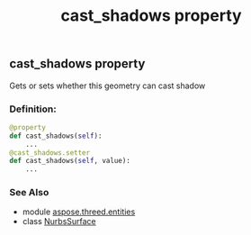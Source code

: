 ﻿---
title: cast_shadows property
second_title: Aspose.3D for Python via .NET API References
description: 
type: docs
weight: 150
url: /python-net/aspose.threed.entities/nurbssurface/cast_shadows/
is_root: false
---

## cast_shadows property


Gets or sets whether this geometry can cast shadow
### Definition:
```python
@property
def cast_shadows(self):
    ...
@cast_shadows.setter
def cast_shadows(self, value):
    ...
```

### See Also
* module [aspose.threed.entities](../../)
* class [NurbsSurface](/3d/python-net/aspose.threed.entities/nurbssurface)
